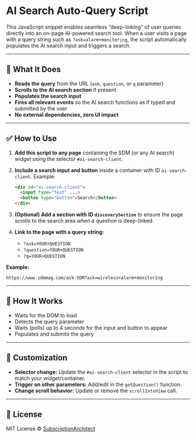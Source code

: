# AI Search Auto-Query Script

This JavaScript snippet enables seamless “deep-linking” of user queries directly into an on-page AI-powered search tool.
When a user visits a page with a query string such as `?ask=alarm+monitoring`, the script automatically populates the AI search input and triggers a search.

---

## 🚀 What It Does

* **Reads the query** from the URL (`ask`, `question`, or `q` parameter)
* **Scrolls to the AI search section** if present
* **Populates the search input**
* **Fires all relevant events** so the AI search functions as if typed and submitted by the user
* **No external dependencies, zero UI impact**

---

## ✅ How to Use

1. **Add this script to any page** containing the SDM (or any AI search) widget using the selector `#ai-search-client`.

2. **Include a search input and button** inside a container with ID `ai-search-client`.
   Example:

   ```html
   <div id="ai-search-client">
     <input type="text" ...>
     <button type="button">Search</button>
   </div>
   ```

3. **(Optional) Add a section with ID `discoverySection`** to ensure the page scrolls to the search area when a question is deep-linked.

4. **Link to the page with a query string:**

   * `?ask=YOUR+QUESTION`
   * `?question=YOUR+QUESTION`
   * `?q=YOUR+QUESTION`

**Example:**

```
https://www.sdmmag.com/ask-SDM?ask=wireless+alarm+monitoring
```

---

## 🧠 How It Works

* Waits for the DOM to load
* Detects the query parameter
* Waits (polls) up to 4 seconds for the input and button to appear
* Populates and submits the query

---

## 🔧 Customization

* **Selector change:** Update the `#ai-search-client` selector in the script to match your widget/container.
* **Trigger on other parameters:** Add/edit in the `getQuestion()` function.
* **Change scroll behavior:** Update or remove the `scrollIntoView` call.

---

## 📄 License

MIT License © [SubscriptionArchitect](https://github.com/SubscriptionArchitect)
